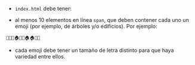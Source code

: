 - `index.html` debe tener:

- al menos 10 elementos en línea `span`, que deben contener cada uno un emoji  (por ejemplo, de árboles y/o edificios). Por ejemplo: 
```
🌲🌳🌳🏠🏢🏦🏠🏠🌲🌳
```
- cada emoji debe tener un tamaño de letra distinto para que haya variedad entre ellos. 